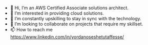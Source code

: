 - 👋 Hi, I’m an AWS Certified Associate solutions architect.
- 👀 I’m interested in providing cloud solutions.
- 🌱 I’m constantly upskilling to stay in sync with the technology.
- 💞️ I’m looking to collaborate on projects that require my skillset.
- 📫 How to reach me https://www.linkedin.com/in/yordanoseshetutaffesse/ 


<!---
YordanosT1/YordanosT1 is a ✨ special ✨ repository because its `README.md` (this file) appears on your GitHub profile.
You can click the Preview link to take a look at your changes.
--->
